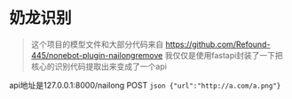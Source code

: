 # 奶龙识别

> 这个项目的模型文件和大部分代码来自 https://github.com/Refound-445/nonebot-plugin-nailongremove
> 我仅仅是使用fastapi封装了一下把核心的识别代码提取出来变成了一个api

api地址是127.0.0.1:8000/nailong 
POST ```json
{"url":"http://a.com/a.png"}```